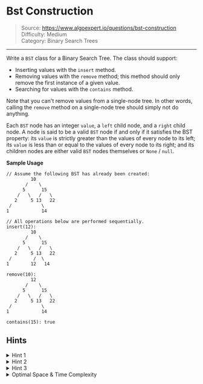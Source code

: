 # Bst Construction
> Source: https://www.algoexpert.io/questions/bst-construction  
> Difficulty: Medium  
> Category: Binary Search Trees
---

Write a `BST` class for a Binary Search Tree. The class should support:

- Inserting values with the `insert` method.
- Removing values with the `remove` method; this method should only remove the 
first instance of a given value.
- Searching for values with the `contains` method.

Note that you can't remove values from a single-node tree. In other words, calling
the `remove` method on a single-node tree should simply not do anything.

Each `BST` node has an integer `value`, a `left` child node, and a `right` child
node. A node is said to be a valid `BST` node if and only if it satisfies the
BST property: its `value` is strictly greater than the values of every node to
its left; its `value` is less than or equal to the values of every node to its
right; and its children nodes are either valid `BST` nodes themselves or `None` /
`null`.

**Sample Usage**
```
// Assume the following BST has already been created:
         10
       /    \
      5      15
    /   \   /   \
   2     5 13   22
 /           \
1            14

// All operations below are performed sequentially.
insert(12):   
         10
       /    \
      5      15
    /   \   /   \
   2     5 13   22
 /        /  \
1        12   14

remove(10):   
         12
       /    \
      5      15
    /   \   /   \
   2     5 13   22
 /           \
1            14

contains(15): true
```

## Hints

<details>
<summary>Hint 1</summary>
As you try to insert, find, or a remove a value into, in, or from a BST, you will have to traverse the tree's nodes. The BST property allows you to eliminate half of the remaining tree at each node that you traverse: if the target value is strictly smaller than a node's value, then it must be (or can only be) located to the left of the node, otherwise it must be (or can only be) to the right of that node.
</details>

<details>
<summary>Hint 2</summary>
Traverse the BST all the while applying the logic described in Hint #1. For insertion, add the target value to the BST once you reach a leaf (None / null) node. For searching, if you reach a leaf node without having found the target value that means the value isn't in the BST. For removal, consider the various cases that you might encounter: the node you need to remove might have two children nodes, one, or none; it might also be the root node; make sure to account for all of these cases.
</details>

<details>
<summary>Hint 3</summary>
What are the advantages and disadvantages of implementing these methods iteratively as opposed to recursively?
</details>

<details>
<summary>Optimal Space &amp; Time Complexity</summary>
Average: O(log(n)) time | O(1) space - where n is the number of nodes in the BST
Worst: O(n) time | O(1) space - where n is the number of nodes in the BST
</details>
